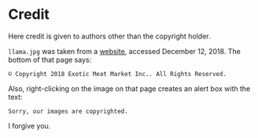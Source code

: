 Credit
======
Here credit is given to authors other than the copyright holder.

`llama.jpg` was taken from a [website][meat], accessed December 12, 2018. The
bottom of that page says:

    © Copyright 2018 Exotic Meat Market Inc.. All Rights Reserved.

Also, right-clicking on the image on that page creates an alert box with the
text:

    Sorry, our images are copyrighted.

I forgive you.

[meat]: https://www.exoticmeatmarkets.com/Buy-Liama-Burgers-Exotic-Meat-Market-p/llamaburgers.htm